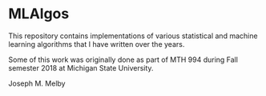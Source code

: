 # MLAlgos
This repository contains implementations of various statistical and machine learning algorithms that I have
written over the years. 

Some of this work was originally done as part of MTH 994 during Fall semester 2018 at Michigan State University.

Joseph M. Melby